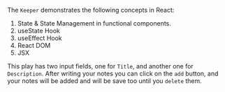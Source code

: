 The `Keeper` demonstrates the following concepts in React:
1.  State & State Management in functional components.
2.  useState Hook
3.  useEffect Hook
3.  React DOM
4.  JSX

This play has two input fields, one for `Title`, and another one for `Description`. After writing your notes you can click on the `add` button, and your notes will be added and will be save too until you `delete` them.
